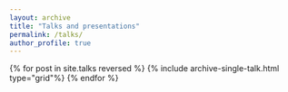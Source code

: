```yaml
---
layout: archive
title: "Talks and presentations"
permalink: /talks/
author_profile: true
---
```


{% for post in site.talks reversed %}
  {% include archive-single-talk.html type="grid"%}
{% endfor %}
